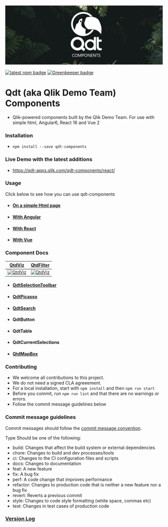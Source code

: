 ![Banner](assets/graphic.png "Banner") 

[![latest npm badge](https://img.shields.io/npm/v/qdt-components/latest.svg)](https://www.npmjs.com/package/qdt-components) [![Greenkeeper badge](https://badges.greenkeeper.io/qlik-demo-team/qdt-components.svg)](https://greenkeeper.io/)

# Qdt (aka Qlik Demo Team) Components

- Qlik-powered components built by the Qlik Demo Team. For use with simple html, Angular6, React 16 and Vue 2


### Installation
- `npm install --save qdt-components`


### Live Demo with the latest additions
- https://qdt-apps.qlik.com/qdt-components/react/


### Usage

Click below to see how you can use qdt-components

* #### [On a simple Html page](docs/usage/Html.md)

* #### [With Angular](docs/usage/Angular.md)

* #### [With React](docs/usage/React.md)

* #### [With Vue](docs/usage/Vue.md)


### Component Docs ###

| [QtdViz](docs/components/QdtViz.md)                        | [QtdFilter](docs/components/QtdFilter.md)                    |
| :----:                                                          |    :----:                                                         |
| [![QtdViz](assets/embedded.png)](docs/components/QdtViz.md)  | [![QtdViz](assets/filters.png)](docs/components/QtdFilter.md)  |


* #### [QdtSelectionToolbar](docs/components/QdtSelectionToolbar.md)

* #### [QdtPicasso](docs/components/QdtPicasso.md)

* #### [QdtSearch](docs/components/QdtSearch.md)

* #### QdtButton

* #### QdtTable

* #### QdtCurrentSelections

- #### [QtdMapBox](https://github.com/qlik-demo-team/qdt-components/blob/master/docs/components/QdtMapBox.md)


### Contributing

- We welcome all contributions to this project.
- We do not need a signed CLA agreeement.
- For a local installation, start with `npm install` and then `npm run start`
- Before you commit, run `npm run lint` and that there are no warnings or errors.
- Follow the commit message guidelines below


### Commit message guidelines

Commit messages should follow the [commit message convention](https://www.conventionalcommits.org/en/v1.0.0).

Type
Should be one of the following:

- build: Changes that affect the build system or external dependencies
- chore: Changes to build and dev processes/tools
- ci: Changes to the CI configuration files and scripts
- docs: Changes to documentation
- feat: A new feature
- fix: A bug fix
- perf: A code change that improves performance
- refactor: Changes to production code that is neither a new feature nor a bug fix
- revert: Reverts a previous commit
- style: Changes to code style formatting (white space, commas etc)
- test: Changes in test cases of production code


### [Version Log](https://github.com/qlik-demo-team/qdt-components/blob/master/docs/components/QdtMapBox.md)
